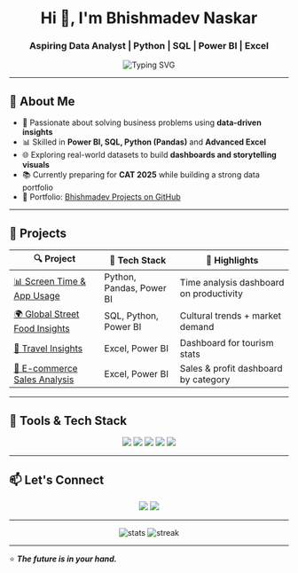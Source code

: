 <h1 align="center">Hi 👋, I'm Bhishmadev Naskar</h1>
<h3 align="center">Aspiring Data Analyst | Python | SQL | Power BI | Excel</h3>

<p align="center">
  <img src="https://readme-typing-svg.demolab.com?font=Fira+Code&size=22&pause=1000&color=00C2FF&center=true&width=435&lines=Turning+data+into+decisions+📊;Powering+insights+with+Python+%26+SQL+⚡" alt="Typing SVG" />
</p>

---

## 🧠 About Me

- 🎯 Passionate about solving business problems using **data-driven insights**  
- 📊 Skilled in **Power BI, SQL, Python (Pandas)** and **Advanced Excel**
- 🌐 Exploring real-world datasets to build **dashboards and storytelling visuals**
- 📚 Currently preparing for **CAT 2025** while building a strong data portfolio
- 🔗 Portfolio: [Bhishmadev Projects on GitHub](https://github.com/Bhishmadev2003)

---

## 🚀 Projects

| 🔍 Project | 📁 Tech Stack | 📌 Highlights |
|-----------|---------------|----------------|
| [📊 Screen Time & App Usage](https://github.com/Bhishmadev2003/screen_time_and_app_usage) | Python, Pandas, Power BI | Time analysis dashboard on productivity |
| [🌍 Global Street Food Insights](https://github.com/Bhishmadev2003/Global_street_food_insights) | SQL, Python, Power BI | Cultural trends + market demand |
| [🧳 Travel Insights](https://github.com/Bhishmadev2003/Travel_insights) | Excel, Power BI | Dashboard for tourism stats |
| [🛒 E-commerce Sales Analysis](https://github.com/Bhishmadev2003/E_commerce-sales) | Excel, Power BI | Sales & profit dashboard by category |

---

## 🧰 Tools & Tech Stack

<p align="center">
  <img src="https://img.shields.io/badge/-Python-3776AB?style=flat&logo=python&logoColor=white"/>
  <img src="https://img.shields.io/badge/-SQL-4479A1?style=flat&logo=postgresql&logoColor=white"/>
  <img src="https://img.shields.io/badge/-Power%20BI-F2C811?style=flat&logo=powerbi&logoColor=black"/>
  <img src="https://img.shields.io/badge/-Excel-217346?style=flat&logo=microsoft-excel&logoColor=white"/>
  <img src="https://img.shields.io/badge/-GitHub-181717?style=flat&logo=github&logoColor=white"/>
</p>

---

## 📫 Let's Connect

<p align="center">
  <a href="mailto:bhishmadev2003@gmail.com"><img src="https://img.shields.io/badge/-Email-D14836?style=flat&logo=gmail&logoColor=white"/></a>
  <a href="https://www.linkedin.com/in/bhishmadev-naskar"><img src="https://img.shields.io/badge/-LinkedIn-0077B5?style=flat&logo=linkedin&logoColor=white"/></a>
</p>

---

<p align="center">
  <img src="https://github-readme-stats.vercel.app/api?username=Bhishmadev2003&show_icons=true&theme=react&hide_title=true&count_private=true" alt="stats" />
  <img src="https://github-readme-streak-stats.herokuapp.com/?user=Bhishmadev2003&theme=react" alt="streak"/>
</p>

---

⭐ **_The future is in your hand._**
